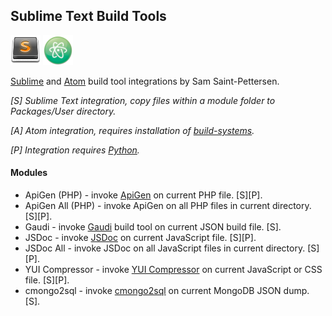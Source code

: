 ## Sublime Text Build Tools

![Alt text](/sublimetext_icon.png?raw=true "Sublime Text")
![Alt Text](/atom_icon.png?raw=true "Atom")

[Sublime](http://www.sublimetext.com) and [Atom](https://atom.io) build tool integrations by Sam Saint-Pettersen. 

*[S] Sublime Text integration, copy files within a module folder to Packages/User directory.*

*[A] Atom integration, requires installation of [build-systems](https://atom.io/packages/build-systems).*

*[P] Integration requires [Python](https://www.python.org).*

#### Modules

* ApiGen (PHP) - invoke [ApiGen](https://github.com/apigen/apigen) on current PHP file. [S][P].
* ApiGen All (PHP) - invoke ApiGen on all PHP files in current directory. [S][P].
* Gaudi - invoke [Gaudi](https://github.com/stpettersens/Gaudi) build tool on current JSON build file. [S].
* JSDoc - invoke [JSDoc](https://github.com/jsdoc3/jsdoc) on current JavaScript file. [S][P].
* JSDoc All - invoke JSDoc on all JavaScript files in current directory. [S][P].
* YUI Compressor - invoke [YUI Compressor](https://github.com/yui/yuicompressor) on current JavaScript or CSS file. [S][P].
* cmongo2sql - invoke [cmongo2sql](https://github.com/stpettersens/cmongo2sql) on current MongoDB JSON dump. [S].
